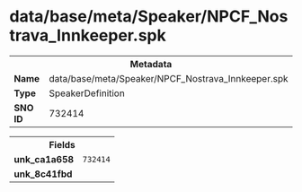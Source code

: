 <h1>data/base/meta/Speaker/NPCF_Nostrava_Innkeeper.spk</h1><table><tr><th colspan="100%">Metadata</th></tr><tr><td><b>Name</b></td><td>data/base/meta/Speaker/NPCF_Nostrava_Innkeeper.spk</td></tr><tr><td><b>Type</b></td><td>SpeakerDefinition</td></tr><tr><td><b>SNO ID</b></td><td>732414</td></tr></table>

<table><tr><th colspan="100%">Fields</th></tr><tr><td><b>unk_ca1a658</b></td><td><code>732414</code></td></tr><tr><td><b>unk_8c41fbd</b></td><td></td></tr></table>

